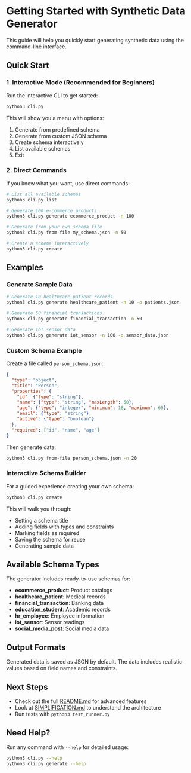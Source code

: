# Getting Started with Synthetic Data Generator

This guide will help you quickly start generating synthetic data using the command-line interface.

## Quick Start

### 1. Interactive Mode (Recommended for Beginners)

Run the interactive CLI to get started:

```bash
python3 cli.py
```

This will show you a menu with options:
1. Generate from predefined schema
2. Generate from custom JSON schema
3. Create schema interactively
4. List available schemas
5. Exit

### 2. Direct Commands

If you know what you want, use direct commands:

```bash
# List all available schemas
python3 cli.py list

# Generate 100 e-commerce products
python3 cli.py generate ecommerce_product -n 100

# Generate from your own schema file
python3 cli.py from-file my_schema.json -n 50

# Create a schema interactively
python3 cli.py create
```

## Examples

### Generate Sample Data

```bash
# Generate 10 healthcare patient records
python3 cli.py generate healthcare_patient -n 10 -o patients.json

# Generate 50 financial transactions
python3 cli.py generate financial_transaction -n 50

# Generate IoT sensor data
python3 cli.py generate iot_sensor -n 100 -o sensor_data.json
```

### Custom Schema Example

Create a file called `person_schema.json`:

```json
{
  "type": "object",
  "title": "Person",
  "properties": {
    "id": {"type": "string"},
    "name": {"type": "string", "maxLength": 50},
    "age": {"type": "integer", "minimum": 18, "maximum": 65},
    "email": {"type": "string"},
    "active": {"type": "boolean"}
  },
  "required": ["id", "name", "age"]
}
```

Then generate data:

```bash
python3 cli.py from-file person_schema.json -n 20
```

### Interactive Schema Builder

For a guided experience creating your own schema:

```bash
python3 cli.py create
```

This will walk you through:
- Setting a schema title
- Adding fields with types and constraints
- Marking fields as required
- Saving the schema for reuse
- Generating sample data

## Available Schema Types

The generator includes ready-to-use schemas for:

- **ecommerce_product**: Product catalogs
- **healthcare_patient**: Medical records
- **financial_transaction**: Banking data
- **education_student**: Academic records
- **hr_employee**: Employee information
- **iot_sensor**: Sensor readings
- **social_media_post**: Social media data

## Output Formats

Generated data is saved as JSON by default. The data includes realistic values based on field names and constraints.

## Next Steps

- Check out the full [README.md](README.md) for advanced features
- Look at [SIMPLIFICATION.md](SIMPLIFICATION.md) to understand the architecture
- Run tests with `python3 test_runner.py`

## Need Help?

Run any command with `--help` for detailed usage:

```bash
python3 cli.py --help
python3 cli.py generate --help
```